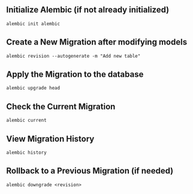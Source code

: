 ## Initialize Alembic (if not already initialized)

    alembic init alembic

## Create a New Migration after modifying models

    alembic revision --autogenerate -m "Add new table"

## Apply the Migration to the database

    alembic upgrade head

## Check the Current Migration

    alembic current

## View Migration History

    alembic history

## Rollback to a Previous Migration (if needed)

    alembic downgrade <revision>
